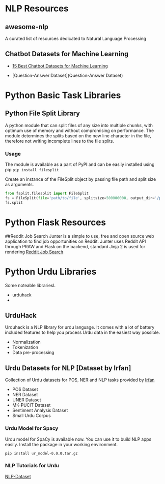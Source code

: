 # NLP Resources
## awesome-nlp
A curated list of resources dedicated to Natural Language Processing

## Chatbot Datasets for Machine Learning
- [15 Best Chatbot Datasets for Machine Learning](https://lionbridge.ai/datasets/15-best-chatbot-datasets-for-machine-learning)

- [Question-Answer Dataset](Question-Answer Dataset)

# Python Basic Task Libraries
## Python File Split Library
A python module that can split files of any size into multiple chunks, with optimum use of memory and without compromising on performance. 
The module determines the splits based on the new line character in the file, therefore not writing incomplete lines to the file splits.

### Usage
The module is available as a part of PyPI and can be easily installed using pip
`pip install filesplit`

Create an instance of the FileSplit object by passing file path and split size as arguments.
```python
from fsplit.filesplit import FileSplit
fs = FileSplit(file='path/to/file', splitsize=500000000, output_dir='/path/to/output directory/')
fs.split
```

# Python Flask Resources
##Reddit Job Search
Junter is a simple to use, free and open source web application to find job opportunities on Reddit.
Junter uses Reddit API through PRAW and Flask on the backend, standard Jinja 2 is used for rendering
[Reddit Job Search](https://github.com/anis-coding/Reddit-Job-Search)

# Python Urdu Libraries
Some noteable librariesL
- urduhack
- 

## UrduHack
Urduhack is a NLP library for urdu language. It comes with a lot of battery included features to help you process Urdu data in the easiest way possible.
- Normalization
- Tokenization
- Data pre-processing

## Urdu Datasets for NLP [Dataset by Irfan]
Collection of Urdu datasets for POS, NER and NLP tasks provided by [Irfan](https://mirfan899.github.io/Urdu/)

- POS Dataset
- NER Dataset
- UNER Dataset
- MK-PUCIT Dataset
- Sentiment Analysis Dataset
- Small Urdu Corpus

### Urdu Model for Spacy
Urdu model for SpaCy is available now. You can use it to build NLP apps easily. Install the package in your working environment.

`pip install ur_model-0.0.0.tar.gz`

### NLP Tutorials for Urdu
[NLP-Dataset](https://github.com/niderhoff/nlp-datasets)

